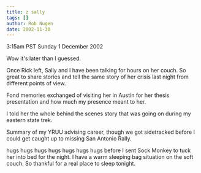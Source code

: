 ```yaml
---
title: z sally
tags: []
author: Rob Nugen
date: 2002-11-30
---
```


<p class=date>3:15am PST Sunday 1 December 2002</p>

<p>Wow it's later than I guessed.</p>

<p>Once Rick left, Sally and I have been talking for hours on her
couch.  So great to share stories and tell the same story of her
crisis last night from different points of view.</p>

<p>Fond memories exchanged of visiting her in Austin for her thesis
presentation and how much my presence meant to her.</p>

<p>I told her the whole behind the scenes story that was going on
during my eastern state trek.</p>

<p>Summary of my YRUU advising career, though we got sidetracked
before I could get caught up to missing San Antonio Rally.</p>

<p>hugs hugs hugs hugs hugs hugs hugs before I sent Sock Monkey to
tuck her into bed for the night.  I have a warm sleeping bag situation
on the soft couch.  So thankful for a real place to sleep tonight.</p>

